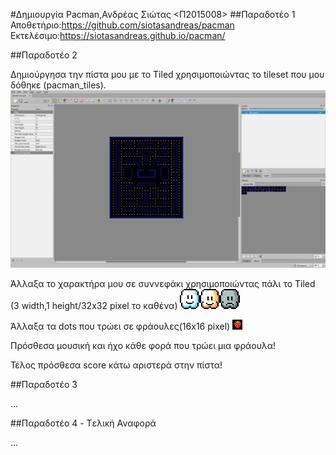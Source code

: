 #Δημιουργία Pacman,Ανδρέας Σιώτας <Π2015008>
##Παραδοτέο 1 
Αποθετήριο:https://github.com/siotasandreas/pacman
Εκτελέσιμο:https://siotasandreas.github.io/pacman/

##Παραδοτέο 2

Δημιούργησα την πίστα μου με το Tiled χρησιμοποιώντας το tileset που μου δόθηκε (pacman_tiles).
![ScreenShot](PISTA.png)

Άλλαξα το χαρακτήρα μου σε συννεφάκι χρησιμοποιώντας πάλι το Tiled (3 width,1 height/32x32 pixel το καθένα)
![ScreenShot](newchar.png)

Άλλαξα τα dots που τρώει σε φράουλες(16x16 pixel)
![ScreenShot](strawberry.png)

Πρόσθεσα μουσική και ήχο κάθε φορά που τρώει μια φράουλα!

Τέλος πρόσθεσα score κάτω αριστερά στην πίστα!



##Παραδοτέο 3

...

##Παραδοτέο 4 - Tελική Αναφορά

...
